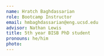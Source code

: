 ```yaml
---
name: Hratch Baghdassarian
role: Bootcamp Instructor
email: hmbaghdassarian@eng.ucsd.edu
advisor: Nathan Lewis
title: 5th year BISB PhD student
pronouns: he/him
photo: 
---
```



